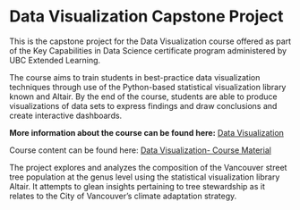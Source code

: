 # Data Visualization Capstone Project

This is the capstone project for the Data Visualization course offered as part of the Key Capabilities in Data Science certificate program administered by UBC Extended Learning.

The course aims to train students in best-practice data visualization techniques through use of the Python-based statistical visualization library known and Altair. By the end of the course, students are able to produce visualizations of data sets to express findings and draw conclusions and create interactive dashboards.

<b>More information about the course can be found here:</b> [Data Visualization](https://extendedlearning.ubc.ca/courses/data-visualization/fs021)

Course content can be found here: [Data Visualization- Course Material](https://viz-learn.mds.ubc.ca/en/)

The project explores and analyzes the composition of the Vancouver street tree population at the genus level using the statistical visualization library Altair. It attempts to glean insights pertaining to tree stewardship as it relates to the City of Vancouver’s climate adaptation strategy.
